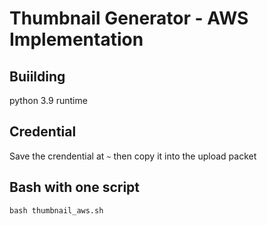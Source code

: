 # Thumbnail Generator - AWS Implementation

## Buiilding

python 3.9 runtime

## Credential

Save the crendential at `~` then copy it into the upload packet

## Bash with one script

```
bash thumbnail_aws.sh
```
